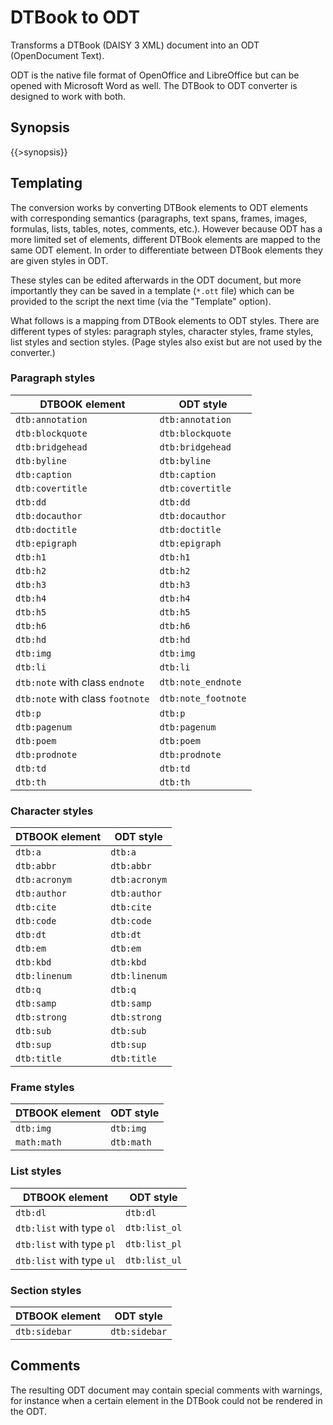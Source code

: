 <link rev="dp2:doc" href="src/main/resources/xml/dtbook-to-odt.xpl"/>
<link rel="rdf:type" href="http://www.daisy.org/ns/pipeline/userdoc"/>
<meta property="dc:title" content="DTBook to ODT"/>

# DTBook to ODT

Transforms a DTBook (DAISY 3 XML) document into an ODT (OpenDocument Text).

ODT is the native file format of OpenOffice and LibreOffice but can be
opened with Microsoft Word as well. The DTBook to ODT converter is
designed to work with both.

## Synopsis

{{>synopsis}}

## Templating

The conversion works by converting DTBook elements to ODT elements
with corresponding semantics (paragraphs, text spans, frames, images,
formulas, lists, tables, notes, comments, etc.). However because ODT
has a more limited set of elements, different DTBook elements are
mapped to the same ODT element. In order to differentiate between
DTBook elements they are given styles in ODT.

These styles can be edited afterwards in the ODT document, but more
importantly they can be saved in a template (`*.ott` file) which can
be provided to the script the next time (via the "Template" option).

What follows is a mapping from DTBook elements to ODT styles. There
are different types of styles: paragraph styles, character styles,
frame styles, list styles and section styles. (Page styles also exist
but are not used by the converter.)

### Paragraph styles

| DTBOOK element                   | ODT style           |
| -------------------------------- | ------------------- |
| `dtb:annotation`                 | `dtb:annotation`    |
| `dtb:blockquote`                 | `dtb:blockquote`    |
| `dtb:bridgehead`                 | `dtb:bridgehead`    |
| `dtb:byline`                     | `dtb:byline`        |
| `dtb:caption`                    | `dtb:caption`       |
| `dtb:covertitle`                 | `dtb:covertitle`    |
| `dtb:dd`                         | `dtb:dd`            |
| `dtb:docauthor`                  | `dtb:docauthor`     |
| `dtb:doctitle`                   | `dtb:doctitle`      |
| `dtb:epigraph`                   | `dtb:epigraph`      |
| `dtb:h1`                         | `dtb:h1`            |
| `dtb:h2`                         | `dtb:h2`            |
| `dtb:h3`                         | `dtb:h3`            |
| `dtb:h4`                         | `dtb:h4`            |
| `dtb:h5`                         | `dtb:h5`            |
| `dtb:h6`                         | `dtb:h6`            |
| `dtb:hd`                         | `dtb:hd`            |
| `dtb:img`                        | `dtb:img`           |
| `dtb:li`                         | `dtb:li`            |
| `dtb:note` with class `endnote`  | `dtb:note_endnote`  |
| `dtb:note` with class `footnote` | `dtb:note_footnote` |
| `dtb:p`                          | `dtb:p`             |
| `dtb:pagenum`                    | `dtb:pagenum`       |
| `dtb:poem`                       | `dtb:poem`          |
| `dtb:prodnote`                   | `dtb:prodnote`      |
| `dtb:td`                         | `dtb:td`            |
| `dtb:th`                         | `dtb:th`            |

### Character styles

| DTBOOK element | ODT style     |
| -------------- | ------------- |
| `dtb:a`        | `dtb:a`       |
| `dtb:abbr`     | `dtb:abbr`    |
| `dtb:acronym`  | `dtb:acronym` |
| `dtb:author`   | `dtb:author`  |
| `dtb:cite`     | `dtb:cite`    |
| `dtb:code`     | `dtb:code`    |
| `dtb:dt`       | `dtb:dt`      |
| `dtb:em`       | `dtb:em`      |
| `dtb:kbd`      | `dtb:kbd`     |
| `dtb:linenum`  | `dtb:linenum` |
| `dtb:q`        | `dtb:q`       |
| `dtb:samp`     | `dtb:samp`    |
| `dtb:strong`   | `dtb:strong`  |
| `dtb:sub`      | `dtb:sub`     |
| `dtb:sup`      | `dtb:sup`     |
| `dtb:title`    | `dtb:title`   |

### Frame styles

| DTBOOK element | ODT style  |
| -------------- | ---------- |
| `dtb:img`      | `dtb:img`  |
| `math:math`    | `dtb:math` |

### List styles

| DTBOOK element            | ODT style           |
| ------------------------- | ------------------- |
| `dtb:dl`                  | `dtb:dl`            |
| `dtb:list` with type `ol` | `dtb:list_ol`       |
| `dtb:list` with type `pl` | `dtb:list_pl`       |
| `dtb:list` with type `ul` | `dtb:list_ul`       |

### Section styles

| DTBOOK element | ODT style     |
| -------------- | ------------- |
| `dtb:sidebar`  | `dtb:sidebar` |

## Comments

The resulting ODT document may contain special comments with warnings,
for instance when a certain element in the DTBook could not be
rendered in the ODT.
